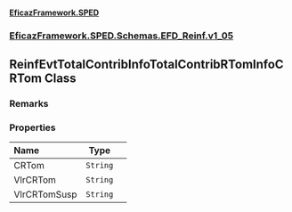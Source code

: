 #### [EficazFramework.SPED](EficazFrameworkSPED.md 'EficazFramework SPED')
### [EficazFramework.SPED.Schemas.EFD_Reinf.v1_05](EficazFramework.SPED.Schemas.EFD_Reinf.v1_05.md 'EficazFramework.SPED.Schemas.EFD_Reinf.v1_05')

## ReinfEvtTotalContribInfoTotalContribRTomInfoCRTom Class

### Remarks
### Properties

| Name | Type | |
| :--- | :---: | :--- |
| CRTom | `String` |  |
| VlrCRTom | `String` |  |
| VlrCRTomSusp | `String` |  |
